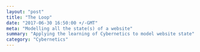```yaml
---
layout: "post"
title: "The Loop"
date: "2017-06-30 16:50:00 +/-GMT"
meta: "Modelling all the state(s) of a website"
summary: "Applying the learning of Cybernetics to model website state"
category: "Cybernetics"
---
```

